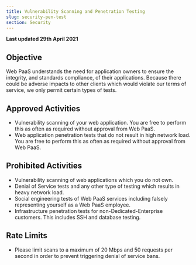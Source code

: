 ```yaml
---
title: Vulnerability Scanning and Penetration Testing
slug: security-pen-test
section: Security
---
```


**Last updated 29th April 2021**


## Objective  

Web PaaS understands the need for application owners to ensure the integrity, and standards compliance, of their applications. Because there could be adverse impacts to other clients which would violate our terms of service, we only permit certain types of tests.

## Approved Activities

* Vulnerability scanning of your web application. You are free to perform this as often as required without approval from Web PaaS.
* Web application penetration tests that do not result in high network load.  You are free to perform this as often as required without approval from Web PaaS.

## Prohibited Activities

* Vulnerability scanning of web applications which you do not own.
* Denial of Service tests and any other type of testing which results in heavy network load.
* Social engineering tests of Web PaaS services including falsely representing yourself as a Web PaaS employee.
* Infrastructure penetration tests for non-Dedicated-Enterprise customers. This includes SSH and database testing.

## Rate Limits

* Please limit scans to a maximum of 20 Mbps and 50 requests per second in order to prevent triggering denial of service bans.


